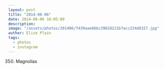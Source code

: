```yaml
---
layout: post
title: "2014-06-06"
date: 2014-06-06 16:05:09
description: 
image: "/assets/photos/201406/f439aae66bc39028221b7acc224d8327.jpg"
author: Elise Plain
tags: 
  - photos
  - instagram
---
```


350. Magnolias
<p></p>
